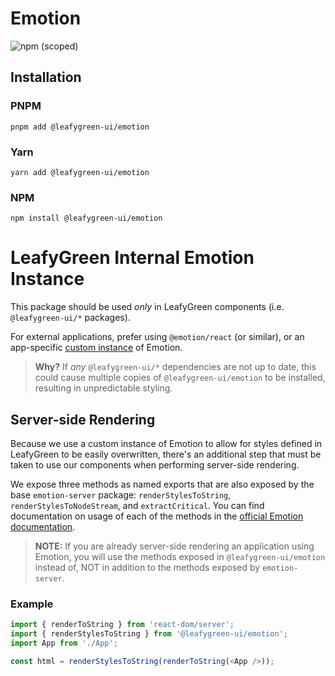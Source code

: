 # Emotion

![npm (scoped)](https://img.shields.io/npm/v/@leafygreen-ui/emotion.svg)

## Installation

### PNPM

```shell
pnpm add @leafygreen-ui/emotion
```

### Yarn

```shell
yarn add @leafygreen-ui/emotion
```

### NPM

```shell
npm install @leafygreen-ui/emotion
```

# LeafyGreen Internal Emotion Instance

This package should be used _only_ in LeafyGreen components (i.e. `@leafygreen-ui/*` packages).

For external applications, prefer using `@emotion/react` (or similar), or an app-specific [custom instance](https://emotion.sh/docs/@emotion/css#custom-instances) of Emotion.

> **Why?** If _any_ `@leafygreen-ui/*` dependencies are not up to date, this could cause multiple copies of `@leafygreen-ui/emotion` to be installed, resulting in unpredictable styling.

## Server-side Rendering

Because we use a custom instance of Emotion to allow for styles defined in LeafyGreen to be easily overwritten, there's an additional step that must be taken to use our components when performing server-side rendering.

We expose three methods as named exports that are also exposed by the base `emotion-server` package: `renderStylesToString`, `renderStylesToNodeStream`, and `extractCritical`. You can find documentation on usage of each of the methods in the [official Emotion documentation](https://emotion.sh/docs/ssr#api-reference).

> **NOTE:** If you are already server-side rendering an application using Emotion, you will use the methods exposed in `@leafygreen-ui/emotion` instead of, NOT in addition to the methods exposed by `emotion-server`.

### Example

```js
import { renderToString } from 'react-dom/server';
import { renderStylesToString } from '@leafygreen-ui/emotion';
import App from './App';

const html = renderStylesToString(renderToString(<App />));
```
